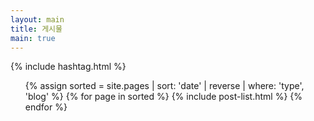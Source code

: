 ```yaml
---
layout: main
title: 게시물
main: true
---
```


<div class="loading-animation">

{% include hashtag.html %}

<ul class="catalogue">
{% assign sorted = site.pages | sort: 'date' | reverse | where: 'type', 'blog' %}
{% for page in sorted %}
{% include post-list.html %}
{% endfor %}
</ul>
</div>